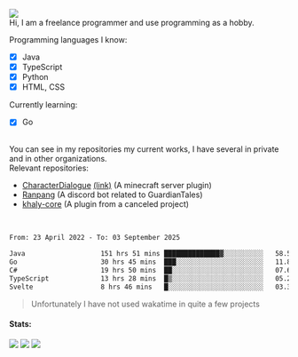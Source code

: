![](https://komarev.com/ghpvc/?username=iAtog&color=brightgreen) <br>
Hi, I am a freelance programmer and use programming as a hobby.<br>

Programming languages I know:
- [x] Java
- [x] TypeScript
- [x] Python
- [x] HTML, CSS

Currently learning:
- [x] Go
<br>
You can see in my repositories my current works, I have several in private and in other organizations.<br>
Relevant repositories:<br>

* [CharacterDialogue](https://github.com/iAtog/character-dialogue) [(link)](https://www.spigotmc.org/resources/95868/) (A minecraft server plugin)
* [Ranpang](https://github.com/iAtog/Ranpang) (A discord bot related to GuardianTales)
* [khaly-core](https://github.com/KhalyRPG/rpg) (A plugin from a canceled project)
<br>

<!--START_SECTION:waka-->

```txt
From: 23 April 2022 - To: 03 September 2025

Java                   151 hrs 51 mins ██████████████▓░░░░░░░░░░   58.56 %
Go                     30 hrs 45 mins  ███░░░░░░░░░░░░░░░░░░░░░░   11.86 %
C#                     19 hrs 50 mins  ██░░░░░░░░░░░░░░░░░░░░░░░   07.65 %
TypeScript             13 hrs 28 mins  █▒░░░░░░░░░░░░░░░░░░░░░░░   05.20 %
Svelte                 8 hrs 46 mins   █░░░░░░░░░░░░░░░░░░░░░░░░   03.38 %
```

<!--END_SECTION:waka-->
> Unfortunately I have not used wakatime in quite a few projects
#### Stats:
![](https://github-profile-summary-cards.vercel.app/api/cards/profile-details?username=iAtog&theme=github_dark)
![](https://github-profile-summary-cards.vercel.app/api/cards/stats?username=iAtog&theme=github_dark)
![](https://github-profile-summary-cards.vercel.app/api/cards/repos-per-language?username=iAtog&theme=github_dark) 
